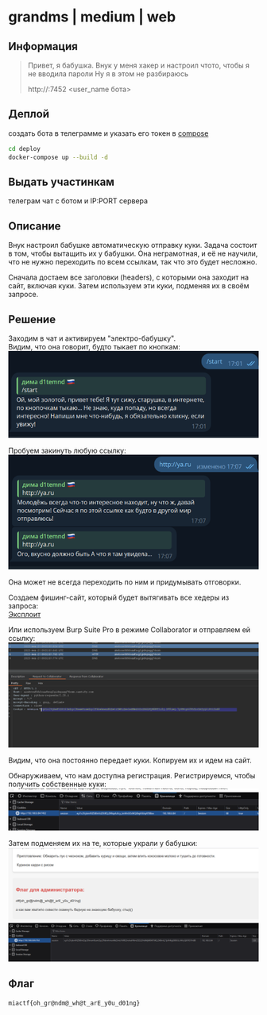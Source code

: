 # grandms | medium | web

## Информация

> Привет, я бабушка. Внук у меня хакер и настроил чтото, чтобы я не вводила пароли
> Ну я в этом не разбираюсь 
> 
> http://<ip>:7452
> <user_name бота>

## Деплой
создать бота в телеграмме и указать его токен в [compose](Deploy/docker-compose.yml) 

```sh
cd deploy
docker-compose up --build -d
```

## Выдать участинкам

телеграм чат с ботом и IP:PORT сервера

## Описание

Внук настроил бабушке автоматическую отправку куки.
Задача состоит в том, чтобы вытащить их у бабушки. Она неграмотная, и её не научили, что не нужно переходить по всем ссылкам, так что это будет несложно.

Сначала достаем все заголовки (headers), с которыми она заходит на сайт, включая куки. Затем используем эти куки, подменяя их в своём запросе.

## Решение

Заходим в чат и активируем "электро-бабушку".  
Видим, что она говорит, будто тыкает по кнопкам:  
![alt text](img/image.png)  

Пробуем закинуть любую ссылку:  
![alt text](img/image-2.png)  

Она может не всегда переходить по ним и придумывать отговорки.  

Создаем фишинг-сайт, который будет вытягивать все хедеры из запроса:  
[Эксплоит](solve/solveV2.py)  

Или используем Burp Suite Pro в режиме Collaborator и отправляем ей ссылку:  
![alt text](img/image-3.png)  

Видим, что она постоянно передает куки. Копируем их и идем на сайт.  

Обнаруживаем, что нам доступна регистрация. Регистрируемся, чтобы получить собственные куки:  
![alt text](img/image-4.png)  

Затем подменяем их на те, которые украли у бабушки:  
![alt text](img/image-5.png)  

## Флаг

`miactf{oh_gr@ndm@_wh@t_arE_y0u_d01ng}`

